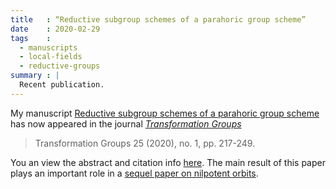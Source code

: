 ```yaml
---
title   : “Reductive subgroup schemes of a parahoric group scheme”
date    : 2020-02-29
tags    :
  - manuscripts
  - local-fields
  - reductive-groups
summary : |
  Recent publication.
---
```


My manuscript [Reductive subgroup schemes of a parahoric group
scheme](https://link.springer.com/article/10.1007/s00031-018-9508-3)
has now appeared in the journal [*Transformation
Groups*](https://www.springer.com/journal/31)

 > Transformation Groups 25 (2020), no. 1, pp. 217-249.

You an view the abstract and citation info
[here](/pages/manuscripts.html#mcninch20:reductive-subgroup-schemes). The
main result of this paper plays an important role in a [sequel paper
on nilpotent
orbits](/pages/manuscripts.html#mcninch20:nilpotent-orbits-over-local-field).


 


